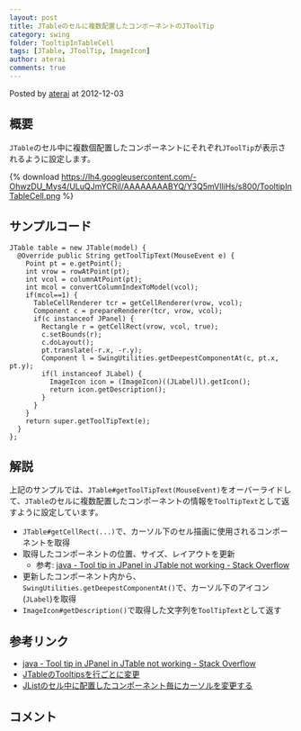 ```yaml
---
layout: post
title: JTableのセルに複数配置したコンポーネントのJToolTip
category: swing
folder: TooltipInTableCell
tags: [JTable, JToolTip, ImageIcon]
author: aterai
comments: true
---
```


Posted by [aterai](http://terai.xrea.jp/aterai.html) at 2012-12-03

## 概要
`JTable`のセル中に複数個配置したコンポーネントにそれぞれ`JToolTip`が表示されるように設定します。

{% download https://lh4.googleusercontent.com/-OhwzDU_Mys4/ULuQJmYCRiI/AAAAAAAABYQ/Y3Q5mVlliHs/s800/TooltipInTableCell.png %}

## サンプルコード
<pre class="prettyprint"><code>JTable table = new JTable(model) {
  @Override public String getToolTipText(MouseEvent e) {
    Point pt = e.getPoint();
    int vrow = rowAtPoint(pt);
    int vcol = columnAtPoint(pt);
    int mcol = convertColumnIndexToModel(vcol);
    if(mcol==1) {
      TableCellRenderer tcr = getCellRenderer(vrow, vcol);
      Component c = prepareRenderer(tcr, vrow, vcol);
      if(c instanceof JPanel) {
        Rectangle r = getCellRect(vrow, vcol, true);
        c.setBounds(r);
        c.doLayout();
        pt.translate(-r.x, -r.y);
        Component l = SwingUtilities.getDeepestComponentAt(c, pt.x, pt.y);
        if(l instanceof JLabel) {
          ImageIcon icon = (ImageIcon)((JLabel)l).getIcon();
          return icon.getDescription();
        }
      }
    }
    return super.getToolTipText(e);
  }
};
</code></pre>

## 解説
上記のサンプルでは、`JTable#getToolTipText(MouseEvent)`をオーバーライドして、`JTable`のセルに複数配置したコンポーネントの情報を`ToolTipText`として返すように設定しています。

- `JTable#getCellRect(...)`で、カーソル下のセル描画に使用されるコンポーネントを取得
- 取得したコンポーネントの位置、サイズ、レイアウトを更新
    - 参考: [java - Tool tip in JPanel in JTable not working - Stack Overflow](http://stackoverflow.com/questions/10854831/tool-tip-in-jpanel-in-jtable-not-working)
- 更新したコンポーネント内から、`SwingUtilities.getDeepestComponentAt()`で、カーソル下のアイコン(`JLabel`)を取得
- `ImageIcon#getDescription()`で取得した文字列を`ToolTipText`として返す

<!-- dummy comment line for breaking list -->

## 参考リンク
- [java - Tool tip in JPanel in JTable not working - Stack Overflow](http://stackoverflow.com/questions/10854831/tool-tip-in-jpanel-in-jtable-not-working)
- [JTableのTooltipsを行ごとに変更](http://terai.xrea.jp/Swing/RowTooltips.html)
- [JListのセル中に配置したコンポーネント毎にカーソルを変更する](http://terai.xrea.jp/Swing/CursorOfCellComponent.html)

<!-- dummy comment line for breaking list -->

## コメント
